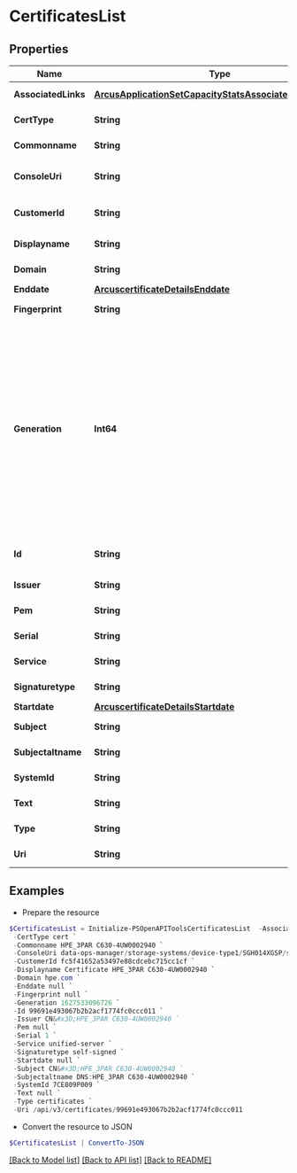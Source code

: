 # CertificatesList
## Properties

Name | Type | Description | Notes
------------ | ------------- | ------------- | -------------
**AssociatedLinks** | [**ArcusApplicationSetCapacityStatsAssociatedLinksInner[]**](ArcusApplicationSetCapacityStatsAssociatedLinksInner.md) | Associated Links Details | [optional] 
**CertType** | **String** | Type of array certificate | [optional] 
**Commonname** | **String** | Commonname of the resource | [optional] 
**ConsoleUri** | **String** | consoleUri for detailed storage object  | [optional] 
**CustomerId** | **String** | The customer application identifier | [optional] 
**Displayname** | **String** | Displayname of the resource | [optional] 
**Domain** | **String** | Domain of the resource | [optional] 
**Enddate** | [**ArcuscertificateDetailsEnddate**](ArcuscertificateDetailsEnddate.md) |  | [optional] 
**Fingerprint** | **String** | Fingerprint of the resource | [optional] 
**Generation** | **Int64** | A monotonically increasing value. This value updates when the resource is updated and can be used as a short way to determine if a resource has changed or which of two different copies of a resource is more up to date. | [optional] 
**Id** | **String** | Unique Identifier of the resource | [optional] 
**Issuer** | **String** | Issuer of the resource | [optional] 
**Pem** | **String** | array certificate pem | [optional] 
**Serial** | **String** | Serial of the resource | [optional] 
**Service** | **String** | Service name of the resource | [optional] 
**Signaturetype** | **String** | Signature type of the resource | [optional] 
**Startdate** | [**ArcuscertificateDetailsStartdate**](ArcuscertificateDetailsStartdate.md) |  | [optional] 
**Subject** | **String** | Subject of the resource | [optional] 
**Subjectaltname** | **String** | Subjectaltname of the resource | [optional] 
**SystemId** | **String** | SystemID of the array | [optional] 
**Text** | **String** | array certificate text | [optional] 
**Type** | **String** | The type of resource. | [optional] 
**Uri** | **String** | URI of the resource | [optional] 

## Examples

- Prepare the resource
```powershell
$CertificatesList = Initialize-PSOpenAPIToolsCertificatesList  -AssociatedLinks [{&quot;resourceUri&quot;:&quot;/api/v1/storage-systems/device-type1/7CE809P009&quot;,&quot;type&quot;:&quot;systems&quot;}] `
 -CertType cert `
 -Commonname HPE_3PAR C630-4UW0002940 `
 -ConsoleUri data-ops-manager/storage-systems/device-type1/SGH014XGSP/settings/system-settings `
 -CustomerId fc5f41652a53497e88cdcebc715cc1cf `
 -Displayname Certificate HPE_3PAR C630-4UW0002940 `
 -Domain hpe.com `
 -Enddate null `
 -Fingerprint null `
 -Generation 1627533096726 `
 -Id 99691e493067b2b2acf1774fc0ccc011 `
 -Issuer CN&#x3D;HPE_3PAR C630-4UW0002940 `
 -Pem null `
 -Serial 1 `
 -Service unified-server `
 -Signaturetype self-signed `
 -Startdate null `
 -Subject CN&#x3D;HPE_3PAR C630-4UW0002940 `
 -Subjectaltname DNS:HPE_3PAR C630-4UW0002940 `
 -SystemId 7CE809P009 `
 -Text null `
 -Type certificates `
 -Uri /api/v3/certificates/99691e493067b2b2acf1774fc0ccc011
```

- Convert the resource to JSON
```powershell
$CertificatesList | ConvertTo-JSON
```

[[Back to Model list]](../README.md#documentation-for-models) [[Back to API list]](../README.md#documentation-for-api-endpoints) [[Back to README]](../README.md)

